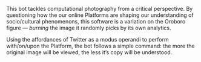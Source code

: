 This bot tackles computational photography from a critical perspective. By questioning how the our online Platforms are shaping our understanding of socio/cultural phenomenons, this software is a variation on the Oroboro figure — *burning* the image it randomly picks by its own analytics.

Using the affordances of Twitter as a modus operandi to perform with/on/upon the Platform, the bot follows a simple command: the more the original image will be viewed, the less it’s copy will be understood.
